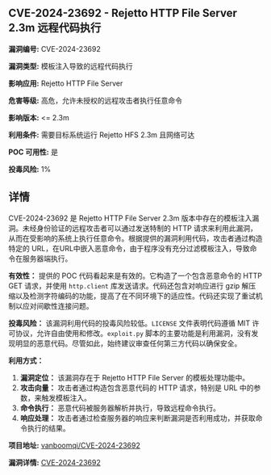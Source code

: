 ## CVE-2024-23692 - Rejetto HTTP File Server 2.3m 远程代码执行

**漏洞编号:** CVE-2024-23692

**漏洞类型:** 模板注入导致的远程代码执行

**影响应用:** Rejetto HTTP File Server

**危害等级:** 高危，允许未授权的远程攻击者执行任意命令

**影响版本:** <= 2.3m

**利用条件:** 需要目标系统运行 Rejetto HFS 2.3m 且网络可达

**POC 可用性:** 是

**投毒风险:** 1%

## 详情

CVE-2024-23692 是 Rejetto HTTP File Server 2.3m 版本中存在的模板注入漏洞。未经身份验证的远程攻击者可以通过发送特制的 HTTP 请求来利用此漏洞，从而在受影响的系统上执行任意命令。根据提供的漏洞利用代码，攻击者通过构造特定的 URL，在URL中嵌入恶意命令，由于程序没有充分过滤模板注入，导致命令在服务器端执行。 

**有效性：**
提供的 POC 代码看起来是有效的。它构造了一个包含恶意命令的 HTTP GET 请求，并使用 `http.client` 库发送请求。代码还包含对响应进行 gzip 解压缩以及检测字符编码的功能，提高了在不同环境下的适应性。代码还实现了重试机制以应对间歇性连接问题。

**投毒风险：**
该漏洞利用代码的投毒风险较低。`LICENSE` 文件表明代码遵循 MIT 许可协议，允许自由使用和修改。`exploit.py` 脚本的主要功能是利用漏洞，没有发现明显的恶意代码。尽管如此，始终建议审查任何第三方代码以确保安全。

**利用方式：**
1.  **漏洞定位：**  该漏洞存在于 Rejetto HTTP File Server 的模板处理功能中。
2.  **攻击向量：**  攻击者通过构造包含恶意代码的 HTTP 请求，特别是 URL 中的参数，来触发模板注入。
3.  **命令执行：**  恶意代码被服务器解析并执行，导致远程命令执行。
4.  **响应处理：**  攻击者通过检查服务器的响应来判断漏洞是否利用成功，并获取命令执行的结果。

**项目地址:** [vanboomqi/CVE-2024-23692](https://github.com/vanboomqi/CVE-2024-23692)

**漏洞详情:** [CVE-2024-23692](https://nvd.nist.gov/vuln/detail/CVE-2024-23692)